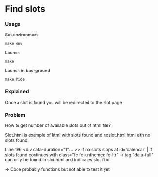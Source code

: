 # Find slots

### Usage

  Set environment

  ```
  make env
  ```

  Launch

  ```
  make
  ```
  Launch in background

  ```
  make hide
  ```

### Explained

Once a slot is found you will be redirected to the slot page

### Problem

How to get number of available slots out of html file?

Slot.html is example of html with slots found and noslot.html html eith no slots found.

Line 196 <div data-duration="1".... >> if no slots stops at id='calendar' | if slots found continues with class="fc fc-unthemed fc-ltr"
-> tag "data-full" can only be found in slot.html and indicates slot find

-> Code probably functions but not able to test it yet
